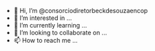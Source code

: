 - 👋 Hi, I’m @consorciodiretorbeckdesouzaencop
- 👀 I’m interested in ...
- 🌱 I’m currently learning ...
- 💞️ I’m looking to collaborate on ...
- 📫 How to reach me ...

<!---
consorciodiretorbeckdesouzaencop/consorciodiretorbeckdesouzaencop is a ✨ special ✨ repository because its `README.md` (this file) appears on your GitHub profile.
You can click the Preview link to take a look at your changes.
--->
